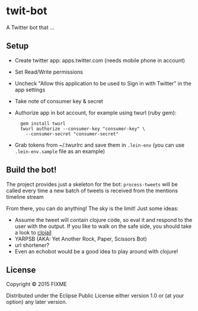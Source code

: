 # twit-bot

A Twitter bot that ...

## Setup

- Create twitter app: apps.twitter.com (needs mobile phone in account)
- Set Read/Write permissions
- Uncheck "Allow this application to be used to Sign in with Twitter" in the app settings
- Take note of consumer key & secret
- Authorize app in bot account, for example using twurl (ruby gem):

        gem install twurl
        twurl authorize --consumer-key "consumer-key" \
          --consumer-secret "consumer-secret"

- Grab tokens from ~/.twurlrc and save them in `.lein-env` (you can use `.lein-env.sample` file as an example)

## Build the bot!

The project provides just a skeleton for the bot: `process-tweets` will be called every time a new batch of tweets is received from the mentions timeline stream

From there, you can do anything! The sky is the limit! Just some ideas:

  - Assume the tweet will contain clojure code, so eval it and respond to the user with the output. If you like to walk on the safe side, you should take a look to [clojail](https://github.com/Raynes/clojail)
  - YARPSB (AKA: Yet Another Rock, Paper, Scissors Bot)
  - url shortener?
  - Even an echobot would be a good idea to play around with clojure!

## License

Copyright © 2015 FIXME

Distributed under the Eclipse Public License either version 1.0 or (at
your option) any later version.
